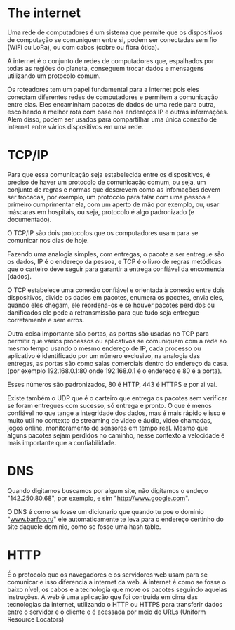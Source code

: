 # The internet

Uma rede de computadores é um sistema que permite que os dispositivos de computação se comuniquem entre si, podem ser conectadas sem fio (WiFi ou LoRa), ou com cabos (cobre ou fibra ótica).

A internet é o conjunto de redes de computadores que, espalhados por todas as regiões do planeta, conseguem trocar dados e mensagens utilizando um protocolo comum. 

Os roteadores tem um papel fundamental para a internet pois eles conectam diferentes redes de computadores e permitem a comunicação entre elas. Eles encaminham pacotes de dados de uma rede para outra, escolhendo a melhor rota com base nos endereços IP e outras informações. Além disso, podem ser usados para compartilhar uma única conexão de internet entre vários dispositivos em uma rede.

# TCP/IP

Para que essa comunicação seja estabelecida entre os dispositivos, é preciso de haver um protocolo de comunicação comum, ou seja, um conjunto de regras e normas que descrevem como as infomações devem ser trocadas, por exemplo, um protocolo para falar com uma pessoa é primeiro cumprimentar ela, com um aperto de mão por exemplo, ou, usar máscaras em hospitais, ou seja, protocolo é algo padronizado (e documentado).

O TCP/IP são dois protocolos que os computadores usam para se comunicar nos dias de hoje. 

Fazendo uma analogia simples, com entregas, o pacote a ser entregue são os dados, IP é o endereço da pessoa, e TCP é o livro de regras metódicas que o carteiro deve seguir para garantir a entrega confiável da encomenda (dados).

O TCP estabelece uma conexão confiável e orientada à conexão entre dois dispositivos, divide os dados em pacotes, enumera os pacotes, envia eles, quando eles chegam, ele reordena-os e se houver pacotes perdidos ou danificados ele pede a retransmissão para que tudo seja entregue corretamente e sem erros.

Outra coisa importante são portas, as portas são usadas no TCP para permitir que vários processos ou aplicativos se comuniquem com a rede ao mesmo tempo usando o mesmo endereço de IP, cada processo ou aplicativo é identificado por um número exclusivo, na analogia das entregas, as portas são como salas comerciais dentro do endereço da casa. (por exemplo 192.168.0.1:80 onde 192.168.0.1 é o endereço e 80 é a porta).

Esses números são padronizados, 80 é HTTP, 443 é HTTPS e por ai vai.

Existe também o UDP que é o carteiro que entrega os pacotes sem verificar se foram entregues com sucesso, só entrega e pronto. O que é menos confiável no que tange a integridade dos dados, mas é mais rápido e isso é muito util no contexto de streaming de video e áudio, video chamadas, jogos online, monitoramento de sensores em tempo real. Mesmo que alguns pacotes sejam perdidos no caminho, nesse contexto a velocidade é mais importante que a confiabilidade.

# DNS 

Quando digitamos buscamos por algum site, não digitamos o endeço "142.250.80.68", por exemplo, e sim "http://www.google.com".

O DNS é como se fosse um dicionario que quando tu poe o dominio "www.barfoo.ru" ele automaticamente te leva para o endereço certinho do site daquele dominio, como se fosse uma hash table.


# HTTP

É o protocolo que os navegadores e os servidores web usam para se comunicar e isso diferencia a internet da web. A internet é como se fosse o baixo nível, os cabos e a tecnologia que move os pacotes seguindo aquelas instruções. A web é uma aplicação que foi contruida em cima das tecnologias da internet, utilizando o HTTP ou HTTPS para transferir dados entre o servidor e o cliente e é acessada por meio de URLs (Uniform Resource Locators)


